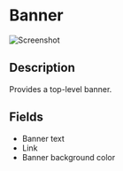 # Banner

![Screenshot](https://github.com/optimizely/extension-library/blob/master/Banner/screenshot.png)

## Description

Provides a top-level banner. 

## Fields

* Banner text
* Link
* Banner background color

